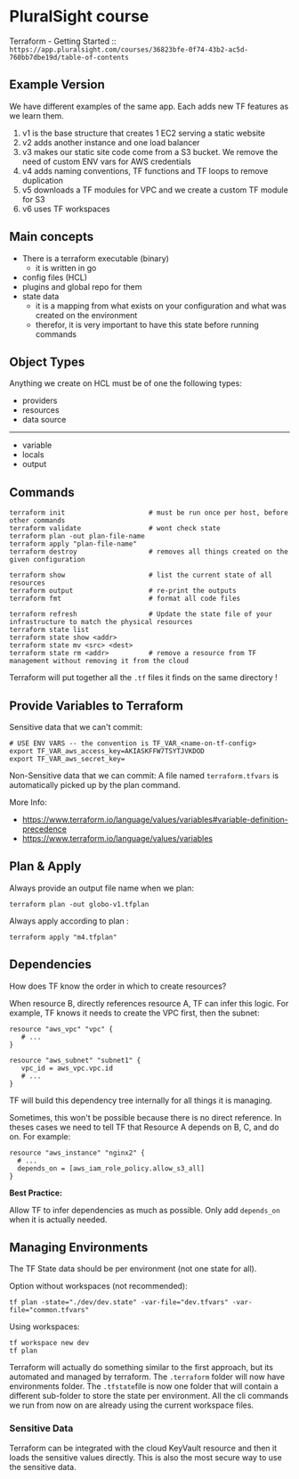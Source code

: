 # PluralSight course

Terraform - Getting Started :: `https://app.pluralsight.com/courses/36823bfe-0f74-43b2-ac5d-760bb7dbe19d/table-of-contents`

## Example Version

We have different examples of the same app.
Each adds new TF features as we learn them.

 1. v1 is the base structure that creates 1 EC2 serving a static website
 1. v2 adds another instance and one load balancer
 1. v3 makes our static site code come from a S3 bucket. We remove the need of custom ENV vars for AWS credentials
 1. v4 adds naming conventions, TF functions and TF loops to remove duplication
 1. v5 downloads a TF modules for VPC and we create a custom TF module for S3
 1. v6 uses TF workspaces

## Main concepts

- There is a terraform executable (binary)
  - it is written in go
- config files (HCL)
- plugins and global repo for them
- state data
  - it is a mapping from what exists on your configuration and what was created on the environment
  - therefor, it is very important to have this state before running commands

## Object Types

Anything we create on HCL must be of one the following types:

- providers
- resources
- data source

---

- variable
- locals
- output

## Commands

    terraform init                     # must be run once per host, before other commands
    terraform validate                 # wont check state
    terraform plan -out plan-file-name
    terraform apply "plan-file-name"
    terraform destroy                  # removes all things created on the given configuration
    
    terraform show                     # list the current state of all resources
    terraform output                   # re-print the outputs
    terraform fmt                      # format all code files

    terraform refresh                  # Update the state file of your infrastructure to match the physical resources
    terraform state list
    terraform state show <addr>
    terraform state mv <src> <dest>
    terraform state rm <addr>          # remove a resource from TF management without removing it from the cloud 

Terraform will put together all the `.tf` files it finds on the same directory !

## Provide Variables to Terraform

Sensitive data that we can't commit:

    # USE ENV VARS -- the convention is TF_VAR_<name-on-tf-config>
    export TF_VAR_aws_access_key=AKIASKFFW7TSYTJVKDOD
    export TF_VAR_aws_secret_key=

Non-Sensitive data that we can commit: A file named `terraform.tfvars` is automatically picked up by the plan command.

More Info:

- https://www.terraform.io/language/values/variables#variable-definition-precedence
- https://www.terraform.io/language/values/variables

## Plan & Apply

Always provide an output file name when we plan:

    terraform plan -out globo-v1.tfplan

Always apply according to plan :

    terraform apply "m4.tfplan"

## Dependencies

How does TF know the order in which to create resources?

When resource B, directly references resource A, TF can infer this logic.
For example, TF knows it needs to create the VPC first, then the subnet:

```hcl
resource "aws_vpc" "vpc" {
   # ...
}

resource "aws_subnet" "subnet1" {
   vpc_id = aws_vpc.vpc.id
   # ...
}
```

TF will build this dependency tree internally for all things it is managing.

Sometimes, this won't be possible because there is no direct reference.
In theses cases we need to tell TF that Resource A depends on B, C, and do on.
For example:

```hcl
resource "aws_instance" "nginx2" {
  # ...
  depends_on = [aws_iam_role_policy.allow_s3_all]
}
```

**Best Practice:**

Allow TF to infer dependencies as much as possible.
Only add `depends_on` when it is actually needed.

## Managing Environments

The TF State data should be per environment (not one state for all).

Option without workspaces (not recommended):

    tf plan -state="./dev/dev.state" -var-file="dev.tfvars" -var-file="common.tfvars"

Using workspaces:

    tf workspace new dev
    tf plan

Terraform will actually do something similar to the first approach, but its automated and managed by terraform.
The `.terraform` folder will now have environments folder.
The `.tfstate`file is now one folder that will contain a different sub-folder to store the state per environment.
All the cli commands we run from now on are already using the current workspace files.

### Sensitive Data

Terraform can be integrated with the cloud KeyVault resource and then it loads the sensitive values directly.
This is also the most secure way to use the sensitive data.





